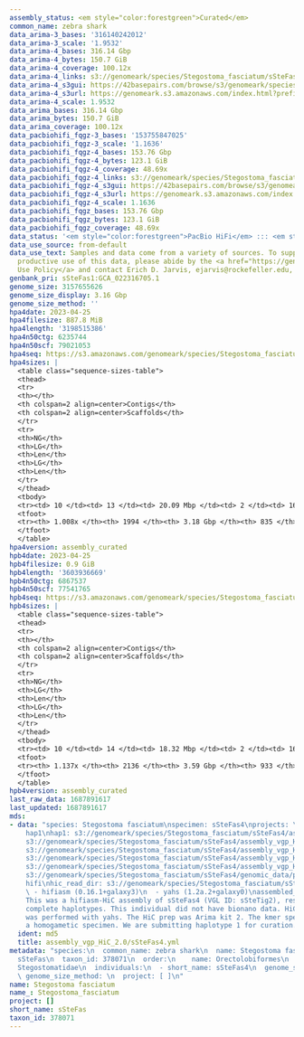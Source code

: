 ```yaml
---
assembly_status: <em style="color:forestgreen">Curated</em>
common_name: zebra shark
data_arima-3_bases: '316140242012'
data_arima-3_scale: '1.9532'
data_arima-4_bases: 316.14 Gbp
data_arima-4_bytes: 150.7 GiB
data_arima-4_coverage: 100.12x
data_arima-4_links: s3://genomeark/species/Stegostoma_fasciatum/sSteFas4/genomic_data/arima/<br>
data_arima-4_s3gui: https://42basepairs.com/browse/s3/genomeark/species/Stegostoma_fasciatum/sSteFas4/genomic_data/arima/
data_arima-4_s3url: https://genomeark.s3.amazonaws.com/index.html?prefix=species/Stegostoma_fasciatum/sSteFas4/genomic_data/arima/
data_arima-4_scale: 1.9532
data_arima_bases: 316.14 Gbp
data_arima_bytes: 150.7 GiB
data_arima_coverage: 100.12x
data_pacbiohifi_fqgz-3_bases: '153755847025'
data_pacbiohifi_fqgz-3_scale: '1.1636'
data_pacbiohifi_fqgz-4_bases: 153.76 Gbp
data_pacbiohifi_fqgz-4_bytes: 123.1 GiB
data_pacbiohifi_fqgz-4_coverage: 48.69x
data_pacbiohifi_fqgz-4_links: s3://genomeark/species/Stegostoma_fasciatum/sSteFas4/genomic_data/pacbio_hifi/<br>
data_pacbiohifi_fqgz-4_s3gui: https://42basepairs.com/browse/s3/genomeark/species/Stegostoma_fasciatum/sSteFas4/genomic_data/pacbio_hifi/
data_pacbiohifi_fqgz-4_s3url: https://genomeark.s3.amazonaws.com/index.html?prefix=species/Stegostoma_fasciatum/sSteFas4/genomic_data/pacbio_hifi/
data_pacbiohifi_fqgz-4_scale: 1.1636
data_pacbiohifi_fqgz_bases: 153.76 Gbp
data_pacbiohifi_fqgz_bytes: 123.1 GiB
data_pacbiohifi_fqgz_coverage: 48.69x
data_status: '<em style="color:forestgreen">PacBio HiFi</em> ::: <em style="color:forestgreen">Arima</em>'
data_use_source: from-default
data_use_text: Samples and data come from a variety of sources. To support fair and
  productive use of this data, please abide by the <a href="https://genome10k.soe.ucsc.edu/data-use-policies/">Data
  Use Policy</a> and contact Erich D. Jarvis, ejarvis@rockefeller.edu, with any questions.
genbank_pri: sSteFas1:GCA_022316705.1
genome_size: 3157655626
genome_size_display: 3.16 Gbp
genome_size_method: ''
hpa4date: 2023-04-25
hpa4filesize: 887.8 MiB
hpa4length: '3198515386'
hpa4n50ctg: 6235744
hpa4n50scf: 79021053
hpa4seq: https://s3.amazonaws.com/genomeark/species/Stegostoma_fasciatum/sSteFas4/assembly_curated/sSteFas4.hap1.cur.20230425.fasta.gz
hpa4sizes: |
  <table class="sequence-sizes-table">
  <thead>
  <tr>
  <th></th>
  <th colspan=2 align=center>Contigs</th>
  <th colspan=2 align=center>Scaffolds</th>
  </tr>
  <tr>
  <th>NG</th>
  <th>LG</th>
  <th>Len</th>
  <th>LG</th>
  <th>Len</th>
  </tr>
  </thead>
  <tbody>
  <tr><td> 10 </td><td> 13 </td><td> 20.09 Mbp </td><td> 2 </td><td> 163.09 Mbp </td></tr><tr><td> 20 </td><td> 32 </td><td> 15.30 Mbp </td><td> 5 </td><td> 130.64 Mbp </td></tr><tr><td> 30 </td><td> 57 </td><td> 10.71 Mbp </td><td> 7 </td><td> 108.38 Mbp </td></tr><tr><td> 40 </td><td> 90 </td><td> 8.24 Mbp </td><td> 10 </td><td> 96.42 Mbp </td></tr><tr style="background-color:#cccccc;"><td> 50 </td><td> 134 </td><td style="background-color:#88ff88;"> 6.24 Mbp </td><td> 14 </td><td style="background-color:#88ff88;"> 79.02 Mbp </td></tr><tr><td> 60 </td><td> 192 </td><td> 4.83 Mbp </td><td> 19 </td><td> 62.29 Mbp </td></tr><tr><td> 70 </td><td> 274 </td><td> 3.12 Mbp </td><td> 24 </td><td> 54.41 Mbp </td></tr><tr><td> 80 </td><td> 402 </td><td> 2.01 Mbp </td><td> 31 </td><td> 41.83 Mbp </td></tr><tr><td> 90 </td><td> 619 </td><td> 1.00 Mbp </td><td> 41 </td><td> 19.65 Mbp </td></tr><tr><td> 100 </td><td> 1447 </td><td> 81.51 Kbp </td><td> 250 </td><td> 267.03 Kbp </td></tr></tbody>
  <tfoot>
  <tr><th> 1.008x </th><th> 1994 </th><th> 3.18 Gbp </th><th> 835 </th><th> 3.20 Gbp </th></tr>
  </tfoot>
  </table>
hpa4version: assembly_curated
hpb4date: 2023-04-25
hpb4filesize: 0.9 GiB
hpb4length: '3603936669'
hpb4n50ctg: 6867537
hpb4n50scf: 77541765
hpb4seq: https://s3.amazonaws.com/genomeark/species/Stegostoma_fasciatum/sSteFas4/assembly_curated/sSteFas4.hap2.decon.20230425.fasta.gz
hpb4sizes: |
  <table class="sequence-sizes-table">
  <thead>
  <tr>
  <th></th>
  <th colspan=2 align=center>Contigs</th>
  <th colspan=2 align=center>Scaffolds</th>
  </tr>
  <tr>
  <th>NG</th>
  <th>LG</th>
  <th>Len</th>
  <th>LG</th>
  <th>Len</th>
  </tr>
  </thead>
  <tbody>
  <tr><td> 10 </td><td> 14 </td><td> 18.32 Mbp </td><td> 2 </td><td> 166.56 Mbp </td></tr><tr><td> 20 </td><td> 33 </td><td> 14.52 Mbp </td><td> 4 </td><td> 135.01 Mbp </td></tr><tr><td> 30 </td><td> 59 </td><td> 10.91 Mbp </td><td> 7 </td><td> 105.49 Mbp </td></tr><tr><td> 40 </td><td> 91 </td><td> 8.61 Mbp </td><td> 10 </td><td> 98.61 Mbp </td></tr><tr style="background-color:#cccccc;"><td> 50 </td><td> 132 </td><td style="background-color:#88ff88;"> 6.87 Mbp </td><td> 14 </td><td style="background-color:#88ff88;"> 77.54 Mbp </td></tr><tr><td> 60 </td><td> 184 </td><td> 5.39 Mbp </td><td> 19 </td><td> 62.32 Mbp </td></tr><tr><td> 70 </td><td> 249 </td><td> 4.44 Mbp </td><td> 24 </td><td> 58.53 Mbp </td></tr><tr><td> 80 </td><td> 332 </td><td> 3.32 Mbp </td><td> 30 </td><td> 49.85 Mbp </td></tr><tr><td> 90 </td><td> 445 </td><td> 2.24 Mbp </td><td> 37 </td><td> 34.66 Mbp </td></tr><tr><td> 100 </td><td> 637 </td><td> 1.24 Mbp </td><td> 59 </td><td> 6.59 Mbp </td></tr></tbody>
  <tfoot>
  <tr><th> 1.137x </th><th> 2136 </th><th> 3.59 Gbp </th><th> 933 </th><th> 3.60 Gbp </th></tr>
  </tfoot>
  </table>
hpb4version: assembly_curated
last_raw_data: 1687891617
last_updated: 1687891617
mds:
- data: "species: Stegostoma fasciatum\nspecimen: sSteFas4\nprojects: \n  - vgp\nhaplotype_to_curate:
    hap1\nhap1: s3://genomeark/species/Stegostoma_fasciatum/sSteFas4/assembly_vgp_HiC_2.0/sSteFas4.HiC.hap1.20221121.fasta.gz\nhap2:
    s3://genomeark/species/Stegostoma_fasciatum/sSteFas4/assembly_vgp_HiC_2.0/sSteFas4.HiC.hap2.20221121.fasta.gz\npretext_hap1:
    s3://genomeark/species/Stegostoma_fasciatum/sSteFas4/assembly_vgp_HiC_2.0/evaluation/hap1/pretext/sSteFas4_hap1__s2_heatmap.pretext\npretext_hap2:
    s3://genomeark/species/Stegostoma_fasciatum/sSteFas4/assembly_vgp_HiC_2.0/evaluation/hap2/pretext/sSteFas4_hap2__s2_heatmap.pretext\nkmer_spectra_img:
    s3://genomeark/species/Stegostoma_fasciatum/sSteFas4/assembly_vgp_HiC_2.0/evaluation/merqury/sSteFas4_png/\npacbio_read_dir:
    s3://genomeark/species/Stegostoma_fasciatum/sSteFas4/genomic_data/pacbio_hifi/\npacbio_read_type:
    hifi\nhic_read_dir: s3://genomeark/species/Stegostoma_fasciatum/sSteFas4/genomic_data/arima/\npipeline:\n
    \ - hifiasm (0.16.1+galaxy3)\n  - yahs (1.2a.2+galaxy0)\nassembled_by_group: Rockefeller\nnotes:
    This was a hifiasm-HiC assembly of sSteFas4 (VGL ID: sSteTig2), resulting in two
    complete haplotypes. This individual did not have bionano data. HiC scaffolding
    was performed with yahs. The HiC prep was Arima kit 2. The kmer spectra indicates
    a homogametic specimen. We are submitting haplotype 1 for curation."
  ident: md5
  title: assembly_vgp_HiC_2.0/sSteFas4.yml
metadata: "species:\n  common_name: zebra shark\n  name: Stegostoma fasciatum\n  short_name:
  sSteFas\n  taxon_id: 378071\n  order:\n    name: Orectolobiformes\n  family:\n    name:
  Stegostomatidae\n  individuals:\n  - short_name: sSteFas4\n  genome_size: 3157655626\n
  \ genome_size_method: \n  project: [ ]\n"
name: Stegostoma fasciatum
name_: Stegostoma_fasciatum
project: []
short_name: sSteFas
taxon_id: 378071
---
```

